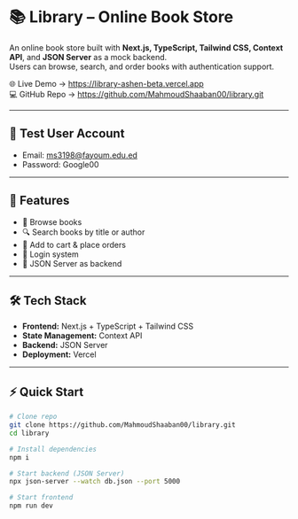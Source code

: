 # 📚 Library – Online Book Store  

An online book store built with **Next.js, TypeScript, Tailwind CSS, Context API**, and **JSON Server** as a mock backend.  
Users can browse, search, and order books with authentication support.  

🌐 Live Demo → https://library-ashen-beta.vercel.app  
💻 GitHub Repo → https://github.com/MahmoudShaaban00/library.git  

---

## 👤 Test User Account
- Email: ms3198@fayoum.edu.ed  
- Password: Google00  

---

## 🚀 Features
- 📖 Browse books  
- 🔍 Search books by title or author  
- 🛒 Add to cart & place orders  
- 👤 Login system  
- 💾 JSON Server as backend  

---

## 🛠 Tech Stack
- **Frontend:** Next.js + TypeScript + Tailwind CSS  
- **State Management:** Context API  
- **Backend:** JSON Server  
- **Deployment:** Vercel  

---

## ⚡ Quick Start
```bash
# Clone repo
git clone https://github.com/MahmoudShaaban00/library.git
cd library

# Install dependencies
npm i

# Start backend (JSON Server)
npx json-server --watch db.json --port 5000

# Start frontend
npm run dev
